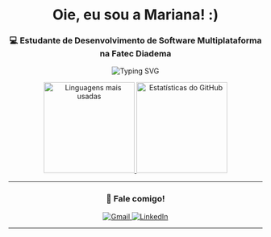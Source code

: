 <h1 align="center">Oie, eu sou a Mariana! :) </h1>

<h3 align="center">💻 Estudante de Desenvolvimento de Software Multiplataforma na Fatec Diadema</h3>

<p align="center">
  <img src="https://readme-typing-svg.demolab.com?font=Fira+Code&size=18&duration=3000&pause=1000&color=4F8EF7&center=true&vCenter=true&width=435&lines=Desenvolvedora+em+formação;Apaixonada+por+tecnologia+e+aprendizado+contínuo!" alt="Typing SVG" />
</p>

<div align="center">
  <a href="https://github.com/Marigsiqueira">
    <img height="180em" loading="lazy" src="https://github-readme-stats.vercel.app/api/top-langs/?username=Marigsiqueira&layout=compact&langs_count=7&theme=tokyonight" alt="Linguagens mais usadas">
    <img height="180em" loading="lazy" src="https://github-readme-stats.vercel.app/api?username=Marigsiqueira&show_icons=true&theme=tokyonight&include_all_commits=true&count_private=true" alt="Estatísticas do GitHub">
  </a>
</div>

---

<h3 align="center">🌟 Fale comigo!</h3>
<div align="center">
  <a href="mailto:mgsmariana123@gmail.com" target="_blank">
    <img loading="lazy" src="https://img.shields.io/badge/Gmail-D14836?style=for-the-badge&logo=gmail&logoColor=white" alt="Gmail">
  </a>
  <a href="https://www.linkedin.com/in/mariana-gon%C3%A7alves-398315223/" target="_blank">
    <img loading="lazy" src="https://img.shields.io/badge/-LinkedIn-%230077B5?style=for-the-badge&logo=linkedin&logoColor=white" alt="LinkedIn">
  </a>
</div>

---





<!---
Marigsiqueira/Marigsiqueira is a ✨ special ✨ repository because its `README.md` (this file) appears on your GitHub profile.
You can click the Preview link to take a look at your changes.
--->
